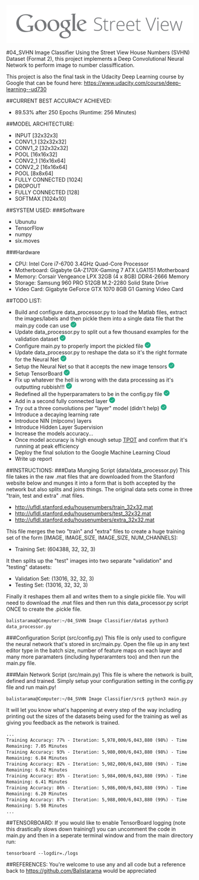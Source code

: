<div align="center">
  <img src="https://github.com/Balistarama/04_SVHN-Image-Classifier/blob/master/images/Google%20Street%20View.png?raw=true"><br>
</div>

#04_SVHN Image Classifier
Using the Street View House Numbers (SVHN) Dataset (Format 2), this project implements a 
Deep Convolutional Neural Network to perform image to number classiffication.

This project is also the final task in the Udacity Deep Learning course by Google 
that can be found here: https://www.udacity.com/course/deep-learning--ud730

##CURRENT BEST ACCURACY ACHIEVED:
- 89.53% after 250 Epochs (Runtime: 256 Minutes)

##MODEL ARCHITECTURE:
- INPUT [32x32x3]
- CONV1_1 [32x32x32]
- CONV1_2 [32x32x32]
- POOL [16x16x32]
- CONV2_1 [16x16x64]
- CONV2_2 [16x16x64]
- POOL [8x8x64]
- FULLY CONNECTED [1024]
- DROPOUT
- FULLY CONNECTED [128]
- SOFTMAX [1024x10]

##SYSTEM USED:
###Software
- Ubunutu
- TensorFlow
- numpy
- six.moves

###Hardware
- CPU: Intel Core i7-6700 3.4GHz Quad-Core Processor
- Motherboard: Gigabyte GA-Z170X-Gaming 7 ATX LGA1151 Motherboard
- Memory: Corsair Vengeance LPX 32GB (4 x 8GB) DDR4-2666 Memory
- Storage: Samsung 960 PRO 512GB M.2-2280 Solid State Drive
- Video Card: Gigabyte GeForce GTX 1070 8GB G1 Gaming Video Card

##TODO LIST:
- Build and configure data_processor.py to load the Matlab files, extract the 
images/labels and then pickle them into a single data file that the main.py 
code can use <img src="https://github.com/Balistarama/04_SVHN-Image-Classifier/blob/master/images/tick.png?raw=true">
- Update data_processor.py to split out a few thousand examples for the validation dataset <img src="https://github.com/Balistarama/04_SVHN-Image-Classifier/blob/master/images/tick.png?raw=true">
- Configure main.py to properly import the pickled file <img src="https://github.com/Balistarama/04_SVHN-Image-Classifier/blob/master/images/tick.png?raw=true">
- Update data_processor.py to reshape the data so it's the right formate for the Neural Net <img src="https://github.com/Balistarama/04_SVHN-Image-Classifier/blob/master/images/tick.png?raw=true">
- Setup the Neural Net so that it accepts the new image tensors <img src="https://github.com/Balistarama/04_SVHN-Image-Classifier/blob/master/images/tick.png?raw=true">
- Setup TensorBoard <img src="https://github.com/Balistarama/04_SVHN-Image-Classifier/blob/master/images/tick.png?raw=true">
- Fix up whatever the hell is wrong with the data processing as it's outputting rubbish!!! <img src="https://github.com/Balistarama/04_SVHN-Image-Classifier/blob/master/images/tick.png?raw=true">
- Redefined all the hyperparamaters to be in the config.py file <img src="https://github.com/Balistarama/04_SVHN-Image-Classifier/blob/master/images/tick.png?raw=true">
- Add in a second fully connected layer <img src="https://github.com/Balistarama/04_SVHN-Image-Classifier/blob/master/images/tick.png?raw=true">
- Try out a three convolutions per "layer" model (didn't help) <img src="https://github.com/Balistarama/04_SVHN-Image-Classifier/blob/master/images/tick.png?raw=true">
- Introduce a decaying learning rate
- Introduce NIN (mlpconv) layers
- Introduce Hidden Layer Supervision
- Increase the models accuracy...
- Once model accuracy is high enough setup [TPOT](https://github.com/rhiever/tpot) and confirm that it's running at peak efficiency
- Deploy the final solution to the Google Machine Learning Cloud
- Write up report

##INSTRUCTIONS:
###Data Munging Script (data/data_processor.py)
This file takes in the raw .mat files that are downloaded from the Stanford website below and munges it into a form that is both accepted by the network but also splits and joins things. The original data sets come in three "train, test and extra" .mat files.
- http://ufldl.stanford.edu/housenumbers/train_32x32.mat
- http://ufldl.stanford.edu/housenumbers/test_32x32.mat
- http://ufldl.stanford.edu/housenumbers/extra_32x32.mat

This file merges the two "train" and "extra" files to create a huge training set of the form [IMAGE, IMAGE_SIZE, IMAGE_SIZE, NUM_CHANNELS]:

- Training Set: (604388, 32, 32, 3)

It then splits up the "test" images into two separate "validation" and "testing" datasets:

- Validation Set: (13016, 32, 32, 3)
- Testing Set: (13016, 32, 32, 3)

Finally it reshapes them all and writes them to a single pickle file. You will need to download the .mat files and then run this data_processor.py script ONCE to create the .pickle file.
```
balistarama@Computer:~/04_SVHN Image Classifier/data$ python3 data_processor.py
```

###Configuration Script (src/config.py)
This file is only used to configure the neural network that's stored in src/main.py. Open the file up in any text editor type in the batch size, number of feature maps on each layer and many more paramaters (including hyperaramters too) and then run the main.py file.

###Main Network Script (src/main.py)
This file is where the network is built, defined and trained. Simply setup your configuration setting in the config.py file and run main.py!
```
balistarama@Computer:~/04_SVHN Image Classifier/src$ python3 main.py
```
It will let you know what's happening at every step of the way including printing out the sizes of the datasets being used for the training as well as giving you feedback as the network is trained.
```
...
Training Accuracy: 77% - Iteration: 5,978,000/6,043,880 (98%) - Time Remaining: 7.05 Minutes
Training Accuracy: 93% - Iteration: 5,980,000/6,043,880 (98%) - Time Remaining: 6.84 Minutes
Training Accuracy: 82% - Iteration: 5,982,000/6,043,880 (98%) - Time Remaining: 6.62 Minutes
Training Accuracy: 85% - Iteration: 5,984,000/6,043,880 (99%) - Time Remaining: 6.41 Minutes
Training Accuracy: 86% - Iteration: 5,986,000/6,043,880 (99%) - Time Remaining: 6.20 Minutes
Training Accuracy: 87% - Iteration: 5,988,000/6,043,880 (99%) - Time Remaining: 5.98 Minutes
...
```

##TENSORBOARD:
If you would like to enable TensorBoard logging (note this drastically slows down training!) you can uncomment the code in main.py and then in a seperate terminal window and from the main directory run:
```
tensorboard --logdir=./logs
```

##REFERENCES:
You're welcome to use any and all code but a reference back to 
https://github.com/Balistarama would be appreciated

